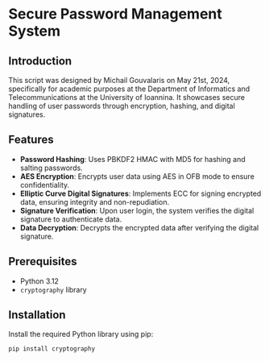 # Secure Password Management System

## Introduction
This script was designed by Michail Gouvalaris on May 21st, 2024, specifically for academic purposes at the Department of Informatics and Telecommunications at the University of Ioannina. It showcases secure handling of user passwords through encryption, hashing, and digital signatures.

## Features
- **Password Hashing**: Uses PBKDF2 HMAC with MD5 for hashing and salting passwords.
- **AES Encryption**: Encrypts user data using AES in OFB mode to ensure confidentiality.
- **Elliptic Curve Digital Signatures**: Implements ECC for signing encrypted data, ensuring integrity and non-repudiation.
- **Signature Verification**: Upon user login, the system verifies the digital signature to authenticate data.
- **Data Decryption**: Decrypts the encrypted data after verifying the digital signature.

## Prerequisites
- Python 3.12
- `cryptography` library

## Installation
Install the required Python library using pip:
```bash
pip install cryptography
